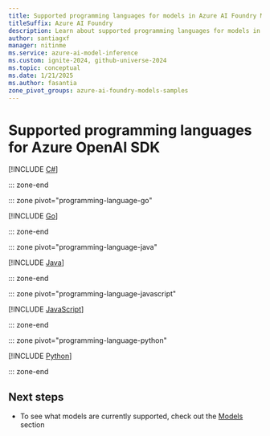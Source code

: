 ```yaml
---
title: Supported programming languages for models in Azure AI Foundry Models
titleSuffix: Azure AI Foundry
description: Learn about supported programming languages for models in Azure AI Foundry Models
author: santiagxf
manager: nitinme
ms.service: azure-ai-model-inference
ms.custom: ignite-2024, github-universe-2024
ms.topic: conceptual
ms.date: 1/21/2025
ms.author: fasantia
zone_pivot_groups: azure-ai-foundry-models-samples
---
```


# Supported programming languages for Azure OpenAI SDK

[!INCLUDE [C#](./../../ai-services/openai/includes/language-overview/dotnet.md)]

::: zone-end

::: zone pivot="programming-language-go"

[!INCLUDE [Go](./../../ai-services/openai/includes/language-overview/go.md)]

::: zone-end

::: zone pivot="programming-language-java"

[!INCLUDE [Java](./../../ai-services/openai/includes/language-overview/java.md)]

::: zone-end

::: zone pivot="programming-language-javascript"

[!INCLUDE [JavaScript](./../../ai-services/openai/includes/language-overview/javascript.md)]

::: zone-end

::: zone pivot="programming-language-python"

[!INCLUDE [Python](./../../ai-services/openai/includes/language-overview/python.md)]

::: zone-end

## Next steps

- To see what models are currently supported, check out the [Models](./concepts/models.md) section
